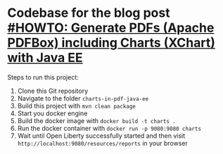 # Codebase for the blog post [#HOWTO: Generate PDFs (Apache PDFBox) including Charts (XChart) with Java EE](https://rieckpil.de/howto-generate-pdfs-apache-pdfbox-including-charts-xchart-with-java-ee/)

Steps to run this project:

1. Clone this Git repository
2. Navigate to the folder `charts-in-pdf-java-ee`
3. Build this project with `mvn clean package`
4. Start you docker engine
5. Build the docker image with `docker build -t charts .`
6. Run the docker container with `docker run -p 9080:9080 charts`
7. Wait until Open Liberty successfully started and then visit `http://localhost:9080/resources/reports` in your browser